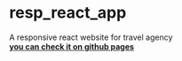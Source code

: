 # resp_react_app
A responsive react website for travel agency <br />
[**you can check it on github pages**](https://lolifmaster.github.io/resp_react_app/)
